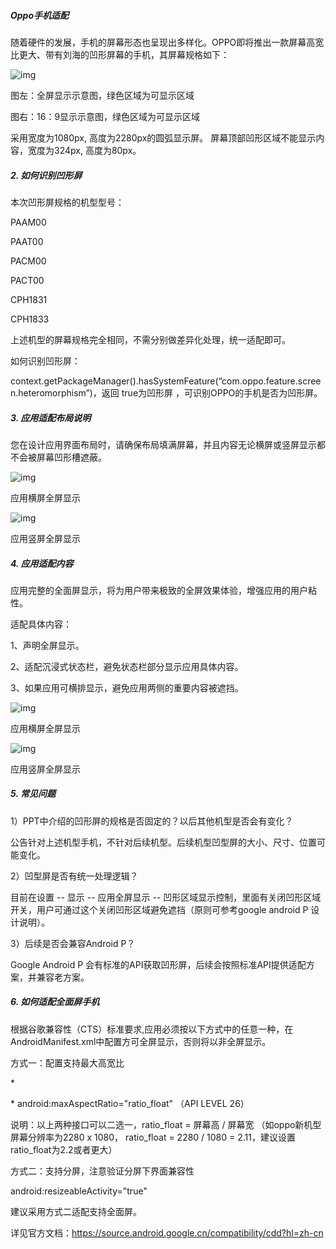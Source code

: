 ##### Oppo手机适配

随着硬件的发展，手机的屏幕形态也呈现出多样化。OPPO即将推出一款屏幕高宽比更大、带有刘海的凹形屏幕的手机，其屏幕规格如下：

![img](https://cdofs.oppomobile.com/cdo-portal/201803/05/296d865aefaa93f0bccabacfb91c0389.png)



图左：全屏显示示意图，绿色区域为可显示区域

图右：16：9显示示意图，绿色区域为可显示区域



采用宽度为1080px,  高度为2280px的圆弧显示屏。 屏幕顶部凹形区域不能显示内容，宽度为324px,  高度为80px。



##### 2. **如何识别凹形屏**

本次凹形屏规格的机型型号：

PAAM00

PAAT00

PACM00

PACT00

CPH1831

CPH1833

上述机型的屏幕规格完全相同，不需分别做差异化处理，统一适配即可。



如何识别凹形屏：

context.getPackageManager().hasSystemFeature(“com.oppo.feature.screen.heteromorphism”)，返回 true为凹形屏 ，可识别OPPO的手机是否为凹形屏。





##### 3. **应用适配布局说明**

您在设计应用界面布局时，请确保布局填满屏幕，并且内容无论横屏或竖屏显示都不会被屏幕凹形槽遮蔽。

![img](https://cdofs.oppomobile.com/cdo-portal/201803/05/95f0b4436ce196e2184d47908dc3dccb.png)

应用横屏全屏显示



![img](https://cdofs.oppomobile.com/cdo-portal/201803/05/f00cacf87d413eee03f9c2eb790b1b6b.png)

应用竖屏全屏显示



##### 4. **应用适配内容**

应用完整的全面屏显示，将为用户带来极致的全屏效果体验，增强应用的用户粘性。



适配具体内容：

1、声明全屏显示。

2、适配沉浸式状态栏，避免状态栏部分显示应用具体内容。

3、如果应用可横排显示，避免应用两侧的重要内容被遮挡。



![img](https://cdofs.oppomobile.com/cdo-portal/201803/12/8e8fb3d93bf60576f0a70f48c9c714d0.png)

应用横屏全屏显示





![img](https://cdofs.oppomobile.com/cdo-portal/201803/12/6a274654975dc8a11d927f90fc6157dd.png)

应用竖屏全屏显示





##### 5. **常见问题**

1）PPT中介绍的凹形屏的规格是否固定的？以后其他机型是否会有变化？

公告针对上述机型手机，不针对后续机型。后续机型凹型屏的大小、尺寸、位置可能变化。



2）凹型屏是否有统一处理逻辑？

目前在设置 -- 显示 -- 应用全屏显示 -- 凹形区域显示控制，里面有关闭凹形区域开关，用户可通过这个关闭凹形区域避免遮挡（原则可参考google android P 设计说明）。



3）后续是否会兼容Android P？

Google Android P 会有标准的API获取凹形屏，后续会按照标准API提供适配方案，并兼容老方案。







##### 6. **如何适配全面屏手机**

根据谷歌兼容性（CTS）标准要求,应用必须按以下方式中的任意一种，在AndroidManifest.xml中配置方可全屏显示，否则将以非全屏显示。

方式一：配置支持最大高宽比

\* <meta-data android:name="android.max_aspect"  android:value="ratio_float" />

\* android:maxAspectRatio="ratio_float"   （API LEVEL 26）

说明：以上两种接口可以二选一，ratio_float = 屏幕高 / 屏幕宽 （如oppo新机型屏幕分辨率为2280 x 1080， ratio_float = 2280 / 1080 = 2.11，建议设置 ratio_float为2.2或者更大）



方式二：支持分屏，注意验证分屏下界面兼容性

android:resizeableActivity="true"  

建议采用方式二适配支持全面屏。

详见官方文档：https://source.android.google.cn/compatibility/cdd?hl=zh-cn
